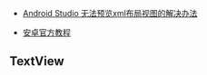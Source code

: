
- [Android Studio 无法预览xml布局视图的解决办法](https://blog.csdn.net/lvyoujt/article/details/73283762)

- [安卓官方教程](https://developer.android.com/training/basics/firstapp/)

## TextView